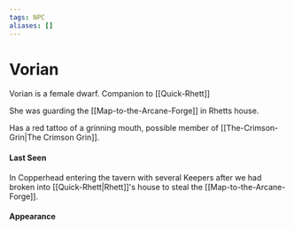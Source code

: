 ```yaml
---
tags: NPC
aliases: []
---
```

# Vorian
Vorian is a female dwarf. Companion to [[Quick-Rhett]]

She was guarding the [[Map-to-the-Arcane-Forge]] in Rhetts house.

Has a red tattoo of a grinning mouth, possible member of [[The-Crimson-Grin|The Crimson Grin]].


#### Last Seen
In Copperhead entering the tavern with several Keepers after we had broken into [[Quick-Rhett|Rhett]]'s house to steal the [[Map-to-the-Arcane-Forge]].

#### Appearance


